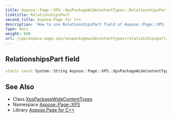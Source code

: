 ```yaml
---
title: Aspose::Page::XPS::XpsPackageWideContentTypes::RelationshipsPart field
linktitle: RelationshipsPart
second_title: Aspose.Page for C++
description: 'How to use RelationshipsPart field of Aspose::Page::XPS::XpsPackageWideContentTypes class in C++.'
type: docs
weight: 600
url: /cpp/aspose.page.xps/xpspackagewidecontenttypes/relationshipspart/
---
```

## RelationshipsPart field




```cpp
static const System::String Aspose::Page::XPS::XpsPackageWideContentTypes::RelationshipsPart
```

## See Also

* Class [XpsPackageWideContentTypes](../)
* Namespace [Aspose::Page::XPS](../../)
* Library [Aspose.Page for C++](../../../)
